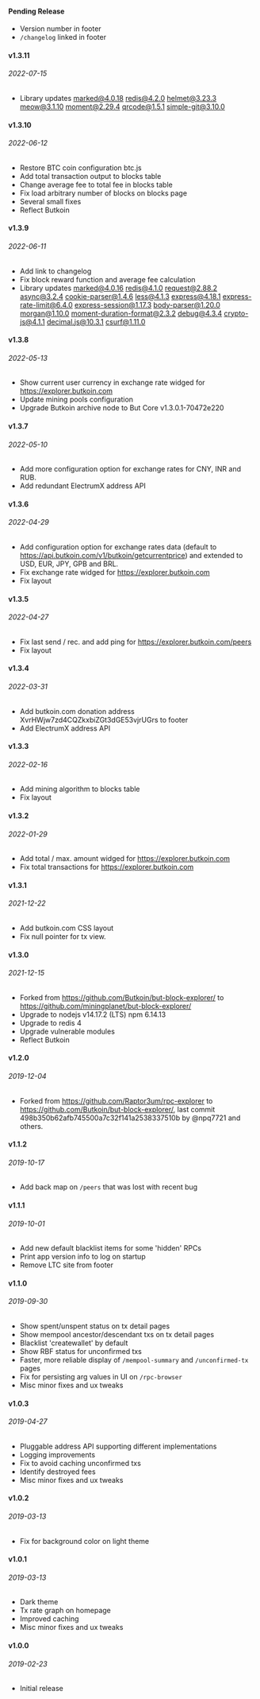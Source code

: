 #### Pending Release

* Version number in footer
* `/changelog` linked in footer

#### v1.3.11
###### 2022-07-15

* Library updates marked@4.0.18 redis@4.2.0 helmet@3.23.3 meow@3.1.10 moment@2.29.4 qrcode@1.5.1 simple-git@3.10.0

#### v1.3.10
###### 2022-06-12

* Restore BTC coin configuration btc.js
* Add total transaction output to blocks table
* Change average fee to total fee in blocks table
* Fix load arbitrary number of blocks on blocks page
* Several small fixes
* Reflect Butkoin

#### v1.3.9
###### 2022-06-11

* Add link to changelog
* Fix block reward function and average fee calculation
* Library updates marked@4.0.16 redis@4.1.0 request@2.88.2 async@3.2.4 cookie-parser@1.4.6 less@4.1.3 express@4.18.1 express-rate-limit@6.4.0 express-session@1.17.3 body-parser@1.20.0 morgan@1.10.0 moment-duration-format@2.3.2 debug@4.3.4 crypto-js@4.1.1 decimal.js@10.3.1 csurf@1.11.0

#### v1.3.8
###### 2022-05-13

* Show current user currency in exchange rate widged for https://explorer.butkoin.com
* Update mining pools configuration
* Upgrade Butkoin archive node to But Core v1.3.0.1-70472e220

#### v1.3.7
###### 2022-05-10

* Add more configuration option for exchange rates for CNY, INR and RUB.
* Add redundant ElectrumX address API

#### v1.3.6
###### 2022-04-29

* Add configuration option for exchange rates data (default to https://api.butkoin.com/v1/butkoin/getcurrentprice) and extended to USD, EUR, JPY, GPB and BRL.
* Fix exchange rate widged for https://explorer.butkoin.com
* Fix layout

#### v1.3.5
###### 2022-04-27

* Fix last send / rec. and add ping for https://explorer.butkoin.com/peers 
* Fix layout

#### v1.3.4
###### 2022-03-31

* Add butkoin.com donation address XvrHWjw7zd4CQZkxbiZGt3dGE53vjrUGrs to footer
* Add ElectrumX address API

#### v1.3.3
###### 2022-02-16

* Add mining algorithm to blocks table
* Fix layout

#### v1.3.2
###### 2022-01-29

* Add total / max. amount widged for https://explorer.butkoin.com
* Fix total transactions for https://explorer.butkoin.com

#### v1.3.1
###### 2021-12-22

* Add butkoin.com CSS layout
* Fix null pointer for tx view.

#### v1.3.0
###### 2021-12-15

* Forked from https://github.com/Butkoin/but-block-explorer/ to https://github.com/miningplanet/but-block-explorer/
* Upgrade to nodejs v14.17.2 (LTS) npm 6.14.13
* Upgrade to redis 4
* Upgrade vulnerable modules
* Reflect Butkoin

#### v1.2.0
###### 2019-12-04

* Forked from https://github.com/Raptor3um/rpc-explorer to https://github.com/Butkoin/but-block-explorer/, last commit 498b350b62afb745500a7c32f141a2538337510b by @npq7721 and others.

#### v1.1.2 
###### 2019-10-17

* Add back map on `/peers` that was lost with recent bug

#### v1.1.1
###### 2019-10-01

* Add new default blacklist items for some 'hidden' RPCs
* Print app version info to log on startup
* Remove LTC site from footer

#### v1.1.0
###### 2019-09-30

* Show spent/unspent status on tx detail pages
* Show mempool ancestor/descendant txs on tx detail pages
* Blacklist 'createwallet' by default
* Show RBF status for unconfirmed txs
* Faster, more reliable display of `/mempool-summary` and `/unconfirmed-tx` pages
* Fix for persisting arg values in UI on `/rpc-browser`
* Misc minor fixes and ux tweaks

#### v1.0.3
###### 2019-04-27

* Pluggable address API supporting different implementations
* Logging improvements
* Fix to avoid caching unconfirmed txs
* Identify destroyed fees
* Misc minor fixes and ux tweaks

#### v1.0.2
###### 2019-03-13

* Fix for background color on light theme

#### v1.0.1
###### 2019-03-13

* Dark theme
* Tx rate graph on homepage
* Improved caching
* Misc minor fixes and ux tweaks

#### v1.0.0
###### 2019-02-23

* Initial release